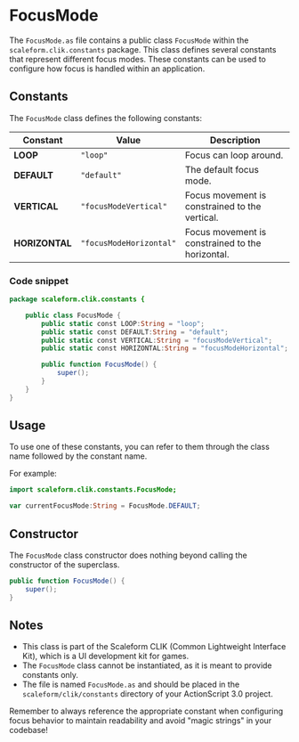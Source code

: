 ---
---
# FocusMode

The `FocusMode.as` file contains a public class `FocusMode` within the `scaleform.clik.constants` package.
This class defines several constants that represent different focus modes.
These constants can be used to configure how focus is handled within an application.

## Constants

The `FocusMode` class defines the following constants:

| Constant      | Value                 | Description                                     |
| ------------- | --------------------- | ----------------------------------------------- |
| **LOOP**      | `"loop"`              | Focus can loop around.                          |
| **DEFAULT**   | `"default"`           | The default focus mode.                         |
| **VERTICAL**  | `"focusModeVertical"` | Focus movement is constrained to the vertical.  |
| **HORIZONTAL**| `"focusModeHorizontal"`| Focus movement is constrained to the horizontal.|

### Code snippet

```actionscript
package scaleform.clik.constants {

    public class FocusMode {
        public static const LOOP:String = "loop";
        public static const DEFAULT:String = "default";
        public static const VERTICAL:String = "focusModeVertical";
        public static const HORIZONTAL:String = "focusModeHorizontal";

        public function FocusMode() {
            super();
        }
    }
}
```

## Usage

To use one of these constants, you can refer to them through the class name followed by the constant name.

For example:

```actionscript
import scaleform.clik.constants.FocusMode;

var currentFocusMode:String = FocusMode.DEFAULT;
```

## Constructor

The `FocusMode` class constructor does nothing beyond calling the constructor of the superclass.

```actionscript
public function FocusMode() {
    super();
}
```

## Notes

- This class is part of the Scaleform CLIK (Common Lightweight Interface Kit), which is a UI development kit for games.
- The `FocusMode` class cannot be instantiated, as it is meant to provide constants only.
- The file is named `FocusMode.as` and should be placed in the `scaleform/clik/constants` directory of your ActionScript 3.0 project.

Remember to always reference the appropriate constant when configuring focus behavior to maintain readability and avoid "magic strings" in your codebase!
